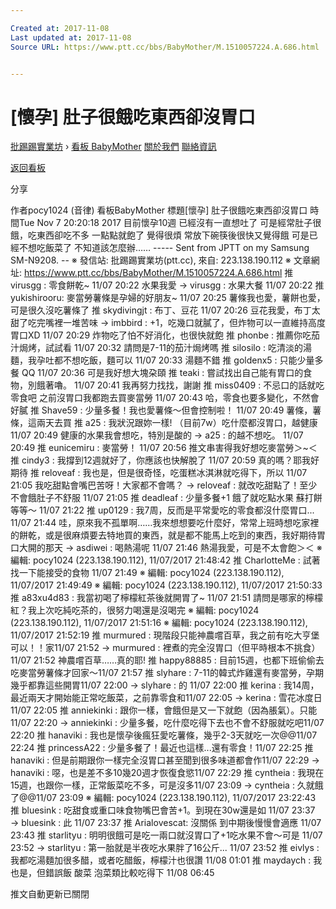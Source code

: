 ```yaml
---

Created at: 2017-11-08
Last updated at: 2017-11-08
Source URL: https://www.ptt.cc/bbs/BabyMother/M.1510057224.A.686.html


---
```


# [懷孕] 肚子很餓吃東西卻沒胃口


[批踢踢實業坊](https://www.ptt.cc/) › [看板 BabyMother](https://www.ptt.cc/bbs/BabyMother/index.html) [關於我們](https://www.ptt.cc/about.html) [聯絡資訊](https://www.ptt.cc/contact.html)

[返回看板](https://www.ptt.cc/bbs/BabyMother/index.html)

分享

作者pocy1024 (音律)
看板BabyMother
標題\[懷孕\] 肚子很餓吃東西卻沒胃口
時間Tue Nov 7 20:20:18 2017
目前懷孕10週 已經沒有一直想吐了 可是經常肚子很餓，吃東西卻吃不多 一點點就飽了 覺得很煩 常放下碗筷後很快又覺得餓 可是已經不想吃飯菜了 不知道該怎麼辦…… ----- Sent from JPTT on my Samsung SM-N9208. -- ※ 發信站: 批踢踢實業坊(ptt.cc), 來自: 223.138.190.112 ※ 文章網址: <https://www.ptt.cc/bbs/BabyMother/M.1510057224.A.686.html>
推 virusgg : 零食餅乾~ 11/07 20:22
水果我愛
→ virusgg : 水果大餐 11/07 20:22
推 yukishirooru: 麥當勞薯條是孕婦的好朋友~ 11/07 20:25
薯條我也愛，薯餅也愛，可是很久沒吃薯條了
推 skydivingjt : 布丁、豆花 11/07 20:26
豆花我愛，布丁太甜了吃完嘴裡一堆苦味
→ imbbird : +1，吃幾口就膩了，但炸物可以一直維持高度胃口XD 11/07 20:29
炸物吃了怕不好消化，也很快就飽
推 phonbe : 推薦你吃茄汁焗烤，試試看 11/07 20:32
請問是7-11的茄汁焗烤嗎
推 silosilo : 吃清淡的湯麵，我孕吐都不想吃飯，麵可以 11/07 20:33
湯麵不錯
推 goldenx5 : 只能少量多餐 QQ 11/07 20:36
可是我好想大塊朶頤
推 teaki : 嘗試找出自己能有胃口的食物，別餓著嚕。 11/07 20:41
我再努力找找，謝謝
推 miss0409 : 不忌口的話就吃零食吧 之前沒胃口我都跑去買麥當勞 11/07 20:43
哈，零食也要多變化，不然會好膩
推 Shave59 : 少量多餐！我也愛薯條～但會控制啦！ 11/07 20:49
薯條，薯條，這兩天去買
推 a25 : 我狀況跟妳一樣! （目前7w）吃什麼都沒胃口，越健康 11/07 20:49
健康的水果我會想吃，特別是酸的
→ a25 : 的越不想吃。 11/07 20:49
推 eunicemiru : 麥當勞！ 11/07 20:56
推文串害得我好想吃麥當勞＞~＜
推 cindy3 : 我撐到12週就好了，你應該也快解脫了 11/07 20:59
真的嗎？耶我好期待
推 reloveaf : 我也是，但是很奇怪，吃蛋糕冰淇淋就吃得下，所以 11/07 21:05
我吃甜點會嘴巴苦呀！大家都不會嗎？
→ reloveaf : 就改吃甜點了！至少不會餓肚子不舒服 11/07 21:05
推 deadleaf : 少量多餐+1 餓了就吃點水果 蘇打餅等等～ 11/07 21:22
推 up0129 : 我7周，反而是平常愛吃的零食都沒什麼胃口... 11/07 21:44
哇，原來我不孤單啊……我來想想要吃什麼好，常常上班時想吃家裡的餅乾，或是很麻煩要去特地買的東西，就是都不能馬上吃到的東西，我好期待胃口大開的那天
→ asdiwei : 喝熱湯呢 11/07 21:46
熱湯我愛，可是不太會飽＞＜ ※ 編輯: pocy1024 (223.138.190.112), 11/07/2017 21:48:42
推 CharlotteMe : 試著找一下能接受的食物 11/07 21:49
※ 編輯: pocy1024 (223.138.190.112), 11/07/2017 21:49:49 ※ 編輯: pocy1024 (223.138.190.112), 11/07/2017 21:50:33
推 a83xu4d83 : 我當初喝了檸檬紅茶後就開胃了~ 11/07 21:51
請問是哪家的檸檬紅？我上次吃純吃茶的，很努力喝還是沒喝完 ※ 編輯: pocy1024 (223.138.190.112), 11/07/2017 21:51:16 ※ 編輯: pocy1024 (223.138.190.112), 11/07/2017 21:52:19
推 murmured : 現階段只能神農嚐百草，我之前有吃大亨堡可以！！家11/07 21:52
→ murmured : 裡煮的完全沒胃口（但平時根本不挑食）11/07 21:52
神農嚐百草……真的耶!
推 happy88885 : 目前15週，也都下班偷偷去吃麥當勞薯條才回家～11/07 21:57
推 slyhare : 7-11的韓式炸雞還有麥當勞，孕期幾乎都靠這些開胃11/07 22:00
→ slyhare : 的 11/07 22:00
推 kerina : 我14周，最近兩天才開始能正常吃飯菜，之前靠零食和11/07 22:05
→ kerina : 雪花冰度日11/07 22:05
推 anniekinki : 跟你一樣，會餓但是又一下就飽（因為脹氣）。只能11/07 22:20
→ anniekinki : 少量多餐，吃什麼吃得下去也不會不舒服就吃吧11/07 22:20
推 hanaviki : 我也是懷孕後瘋狂愛吃薯條，幾乎2-3天就吃一次@@11/07 22:24
推 princessA22 : 少量多餐了！最近也這樣...還有零食！11/07 22:25
推 hanaviki : 但是前期跟你一樣完全沒胃口甚至聞到很多味道都會作11/07 22:29
→ hanaviki : 噁，也是差不多10幾20週才恢復食慾11/07 22:29
推 cyntheia : 我現在15週，也跟你一樣，正常飯菜吃不多，可是沒多11/07 23:09
→ cyntheia : 久就餓了@@11/07 23:09
※ 編輯: pocy1024 (223.138.190.112), 11/07/2017 23:22:43
推 bluesink : 吃甜食或重口味食物嘴巴會苦+1。到現在30w還是如 11/07 23:37
→ bluesink : 此 11/07 23:37
推 Arialovescat: 沒關係 到中期後慢慢會適應 11/07 23:43
推 starlityu : 明明很餓可是吃一兩口就沒胃口了+1吃水果不會～可是 11/07 23:52
→ starlityu : 第一胎就是半夜吃水果胖了16公斤... 11/07 23:52
推 eivlys : 我都吃湯麵加很多醋，或者吃醋飯，檸檬汁也很讚 11/08 01:01
推 maydaych : 我也是，但錯誤飯 酸菜 泡菜類比較吃得下 11/08 06:45

推文自動更新已關閉


